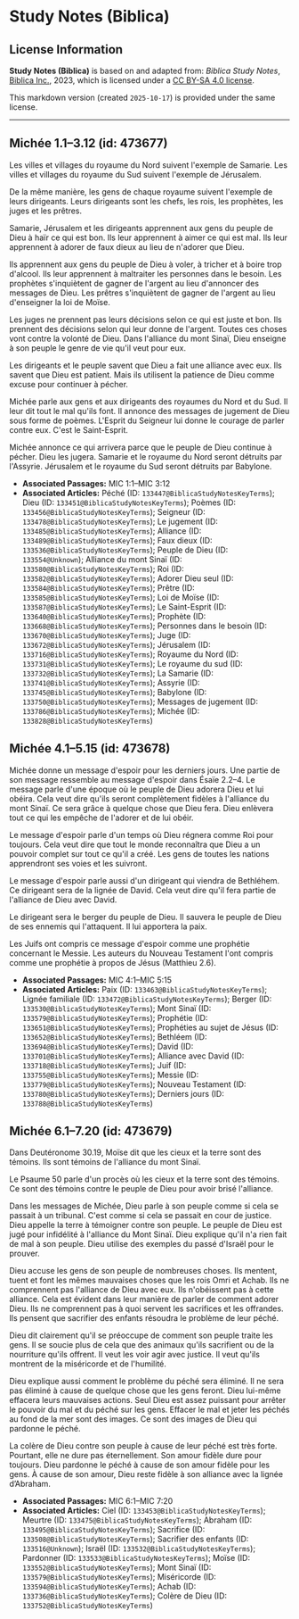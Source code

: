 # Study Notes (Biblica)

## License Information

**Study Notes (Biblica)** is based on and adapted from: _Biblica Study Notes_, [Biblica Inc.](https://www.biblica.com/), 2023, which is licensed under a [CC BY-SA 4.0 license](https://creativecommons.org/licenses/by-sa/4.0/legalcode.en).

This markdown version (created `2025-10-17`) is provided under the same license.



--------------------------------

## Michée 1.1–3.12 (id: 473677)

Les villes et villages du royaume du Nord suivent l'exemple de Samarie. Les villes et villages du royaume du Sud suivent l'exemple de Jérusalem.

De la même manière, les gens de chaque royaume suivent l'exemple de leurs dirigeants. Leurs dirigeants sont les chefs, les rois, les prophètes, les juges et les prêtres.

Samarie, Jérusalem et les dirigeants apprennent aux gens du peuple de Dieu à haïr ce qui est bon. Ils leur apprennent à aimer ce qui est mal. Ils leur apprennent à adorer de faux dieux au lieu de n'adorer que Dieu.

Ils apprennent aux gens du peuple de Dieu à voler, à tricher et à boire trop d'alcool. Ils leur apprennent à maltraiter les personnes dans le besoin. Les prophètes s'inquiètent de gagner de l'argent au lieu d'annoncer des messages de Dieu. Les prêtres s'inquiètent de gagner de l'argent au lieu d'enseigner la loi de Moïse.

Les juges ne prennent pas leurs décisions selon ce qui est juste et bon. Ils prennent des décisions selon qui leur donne de l'argent. Toutes ces choses vont contre la volonté de Dieu. Dans l'alliance du mont Sinaï, Dieu enseigne à son peuple le genre de vie qu'il veut pour eux.

Les dirigeants et le peuple savent que Dieu a fait une alliance avec eux. Ils savent que Dieu est patient. Mais ils utilisent la patience de Dieu comme excuse pour continuer à pécher.

Michée parle aux gens et aux dirigeants des royaumes du Nord et du Sud. Il leur dit tout le mal qu'ils font. Il annonce des messages de jugement de Dieu sous forme de poèmes. L'Esprit du Seigneur lui donne le courage de parler contre eux. C'est le Saint\-Esprit.

Michée annonce ce qui arrivera parce que le peuple de Dieu continue à pécher. Dieu les jugera. Samarie et le royaume du Nord seront détruits par l'Assyrie. Jérusalem et le royaume du Sud seront détruits par Babylone.

* **Associated Passages:** MIC 1:1–MIC 3:12
* **Associated Articles:** Péché (ID: `133447@BiblicaStudyNotesKeyTerms`); Dieu (ID: `133451@BiblicaStudyNotesKeyTerms`); Poèmes (ID: `133456@BiblicaStudyNotesKeyTerms`); Seigneur (ID: `133478@BiblicaStudyNotesKeyTerms`); Le jugement (ID: `133485@BiblicaStudyNotesKeyTerms`); Alliance (ID: `133489@BiblicaStudyNotesKeyTerms`); Faux dieux (ID: `133536@BiblicaStudyNotesKeyTerms`); Peuple de Dieu (ID: `133554@Unknown`); Alliance du mont Sinaï (ID: `133580@BiblicaStudyNotesKeyTerms`); Roi (ID: `133582@BiblicaStudyNotesKeyTerms`); Adorer Dieu seul (ID: `133584@BiblicaStudyNotesKeyTerms`); Prêtre (ID: `133585@BiblicaStudyNotesKeyTerms`); Loi de Moïse (ID: `133587@BiblicaStudyNotesKeyTerms`); Le Saint-Esprit (ID: `133640@BiblicaStudyNotesKeyTerms`); Prophète (ID: `133668@BiblicaStudyNotesKeyTerms`); Personnes dans le besoin (ID: `133670@BiblicaStudyNotesKeyTerms`); Juge (ID: `133672@BiblicaStudyNotesKeyTerms`); Jérusalem (ID: `133716@BiblicaStudyNotesKeyTerms`); Royaume du Nord (ID: `133731@BiblicaStudyNotesKeyTerms`); Le royaume du sud (ID: `133732@BiblicaStudyNotesKeyTerms`); La Samarie (ID: `133741@BiblicaStudyNotesKeyTerms`); Assyrie (ID: `133745@BiblicaStudyNotesKeyTerms`); Babylone (ID: `133750@BiblicaStudyNotesKeyTerms`); Messages de jugement (ID: `133786@BiblicaStudyNotesKeyTerms`); Michée (ID: `133828@BiblicaStudyNotesKeyTerms`)

## Michée 4.1–5.15 (id: 473678)

Michée donne un message d'espoir pour les derniers jours. Une partie de son message ressemble au message d'espoir dans Ésaïe 2\.2–4\. Le message parle d'une époque où le peuple de Dieu adorera Dieu et lui obéira. Cela veut dire qu'ils seront complètement fidèles à l'alliance du mont Sinaï. Ce sera grâce à quelque chose que Dieu fera. Dieu enlèvera tout ce qui les empêche de l'adorer et de lui obéir.

Le message d'espoir parle d'un temps où Dieu régnera comme Roi pour toujours. Cela veut dire que tout le monde reconnaîtra que Dieu a un pouvoir complet sur tout ce qu'il a créé. Les gens de toutes les nations apprendront ses voies et les suivront.

Le message d'espoir parle aussi d'un dirigeant qui viendra de Bethléhem. Ce dirigeant sera de la lignée de David. Cela veut dire qu'il fera partie de l'alliance de Dieu avec David.

Le dirigeant sera le berger du peuple de Dieu. Il sauvera le peuple de Dieu de ses ennemis qui l'attaquent. Il lui apportera la paix.

Les Juifs ont compris ce message d'espoir comme une prophétie concernant le Messie. Les auteurs du Nouveau Testament l'ont compris comme une prophétie à propos de Jésus (Matthieu 2\.6\).

* **Associated Passages:** MIC 4:1–MIC 5:15
* **Associated Articles:** Paix (ID: `133463@BiblicaStudyNotesKeyTerms`); Lignée familiale (ID: `133472@BiblicaStudyNotesKeyTerms`); Berger (ID: `133530@BiblicaStudyNotesKeyTerms`); Mont Sinaï (ID: `133579@BiblicaStudyNotesKeyTerms`); Prophétie (ID: `133651@BiblicaStudyNotesKeyTerms`); Prophéties au sujet de Jésus (ID: `133652@BiblicaStudyNotesKeyTerms`); Bethléem (ID: `133694@BiblicaStudyNotesKeyTerms`); David (ID: `133701@BiblicaStudyNotesKeyTerms`); Alliance avec David (ID: `133718@BiblicaStudyNotesKeyTerms`); Juif (ID: `133755@BiblicaStudyNotesKeyTerms`); Messie (ID: `133779@BiblicaStudyNotesKeyTerms`); Nouveau Testament (ID: `133780@BiblicaStudyNotesKeyTerms`); Derniers jours (ID: `133788@BiblicaStudyNotesKeyTerms`)

## Michée 6.1–7.20 (id: 473679)

Dans Deutéronome 30\.19, Moïse dit que les cieux et la terre sont des témoins. Ils sont témoins de l'alliance du mont Sinaï.

Le Psaume 50 parle d'un procès où les cieux et la terre sont des témoins. Ce sont des témoins contre le peuple de Dieu pour avoir brisé l'alliance.

Dans les messages de Michée, Dieu parle à son peuple comme si cela se passait à un tribunal. C'est comme si cela se passait en cour de justice. Dieu appelle la terre à témoigner contre son peuple. Le peuple de Dieu est jugé pour infidélité à l'alliance du Mont Sinaï. Dieu explique qu'il n'a rien fait de mal à son peuple. Dieu utilise des exemples du passé d'Israël pour le prouver.

Dieu accuse les gens de son peuple de nombreuses choses. Ils mentent, tuent et font les mêmes mauvaises choses que les rois Omri et Achab. Ils ne comprennent pas l'alliance de Dieu avec eux. Ils n'obéissent pas à cette alliance. Cela est évident dans leur manière de parler de comment adorer Dieu. Ils ne comprennent pas à quoi servent les sacrifices et les offrandes. Ils pensent que sacrifier des enfants résoudra le problème de leur péché.

Dieu dit clairement qu'il se préoccupe de comment son peuple traite les gens. Il se soucie plus de cela que des animaux qu'ils sacrifient ou de la nourriture qu'ils offrent. Il veut les voir agir avec justice. Il veut qu'ils montrent de la miséricorde et de l'humilité.

Dieu explique aussi comment le problème du péché sera éliminé. Il ne sera pas éliminé à cause de quelque chose que les gens feront. Dieu lui\-même effacera leurs mauvaises actions. Seul Dieu est assez puissant pour arrêter le pouvoir du mal et du péché sur les gens. Effacer le mal et jeter les péchés au fond de la mer sont des images. Ce sont des images de Dieu qui pardonne le péché.

La colère de Dieu contre son peuple à cause de leur péché est très forte. Pourtant, elle ne dure pas éternellement. Son amour fidèle dure pour toujours. Dieu pardonne le péché à cause de son amour fidèle pour les gens. À cause de son amour, Dieu reste fidèle à son alliance avec la lignée d’Abraham.

* **Associated Passages:** MIC 6:1–MIC 7:20
* **Associated Articles:** Ciel (ID: `133453@BiblicaStudyNotesKeyTerms`); Meurtre (ID: `133475@BiblicaStudyNotesKeyTerms`); Abraham (ID: `133495@BiblicaStudyNotesKeyTerms`); Sacrifice (ID: `133508@BiblicaStudyNotesKeyTerms`); Sacrifier des enfants (ID: `133516@Unknown`); Israël (ID: `133532@BiblicaStudyNotesKeyTerms`); Pardonner (ID: `133533@BiblicaStudyNotesKeyTerms`); Moïse (ID: `133552@BiblicaStudyNotesKeyTerms`); Mont Sinaï (ID: `133579@BiblicaStudyNotesKeyTerms`); Miséricorde (ID: `133594@BiblicaStudyNotesKeyTerms`); Achab (ID: `133736@BiblicaStudyNotesKeyTerms`); Colère de Dieu (ID: `133752@BiblicaStudyNotesKeyTerms`)

